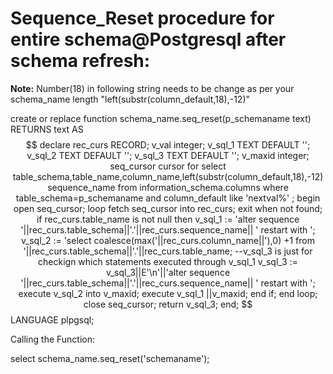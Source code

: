 # Sequence_Reset procedure for entire schema@Postgresql after schema refresh:

**Note:** Number(18) in following string needs to be change as per your schema_name length "left(substr(column_default,18),-12)"

create or replace function schema_name.seq_reset(p_schemaname text)
RETURNS text AS $$
declare
rec_curs RECORD;
v_val integer;
v_sql_1 TEXT DEFAULT '';
v_sql_2 TEXT DEFAULT '';
v_sql_3 TEXT DEFAULT '';
v_maxid integer;
seq_cursor cursor for select table_schema,table_name,column_name,left(substr(column_default,18),-12) sequence_name from information_schema.columns where table_schema=p_schemaname and column_default like 'nextval%' ;
begin
open seq_cursor;
loop
fetch seq_cursor into rec_curs;
exit when not found;
if rec_curs.table_name is not null then
v_sql_1 := 'alter sequence '||rec_curs.table_schema||'.'||rec_curs.sequence_name|| ' restart with ';
v_sql_2 := 'select coalesce(max('||rec_curs.column_name||'),0) +1 from '||rec_curs.table_schema||'.'||rec_curs.table_name;
--v_sql_3 is just for checkign which statements executed through v_sql_1
v_sql_3 := v_sql_3||E'\n'||'alter sequence '||rec_curs.table_schema||'.'||rec_curs.sequence_name|| ' restart with ';
execute v_sql_2 into v_maxid;
execute v_sql_1 ||v_maxid;
end if;
end loop;
close seq_cursor;
return v_sql_3;
end; $$
LANGUAGE plpgsql; 

Calling the Function:

select schema_name.seq_reset('schemaname'); 
